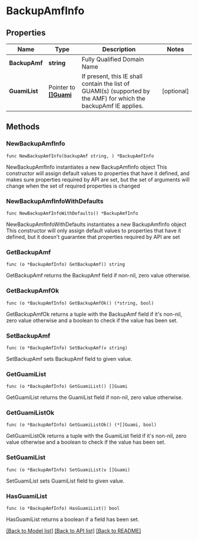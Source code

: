 # BackupAmfInfo

## Properties

Name | Type | Description | Notes
------------ | ------------- | ------------- | -------------
**BackupAmf** | **string** | Fully Qualified Domain Name | 
**GuamiList** | Pointer to [**[]Guami**](Guami.md) | If present, this IE shall contain the list of GUAMI(s) (supported by the AMF) for which the backupAmf IE applies.  | [optional] 

## Methods

### NewBackupAmfInfo

`func NewBackupAmfInfo(backupAmf string, ) *BackupAmfInfo`

NewBackupAmfInfo instantiates a new BackupAmfInfo object
This constructor will assign default values to properties that have it defined,
and makes sure properties required by API are set, but the set of arguments
will change when the set of required properties is changed

### NewBackupAmfInfoWithDefaults

`func NewBackupAmfInfoWithDefaults() *BackupAmfInfo`

NewBackupAmfInfoWithDefaults instantiates a new BackupAmfInfo object
This constructor will only assign default values to properties that have it defined,
but it doesn't guarantee that properties required by API are set

### GetBackupAmf

`func (o *BackupAmfInfo) GetBackupAmf() string`

GetBackupAmf returns the BackupAmf field if non-nil, zero value otherwise.

### GetBackupAmfOk

`func (o *BackupAmfInfo) GetBackupAmfOk() (*string, bool)`

GetBackupAmfOk returns a tuple with the BackupAmf field if it's non-nil, zero value otherwise
and a boolean to check if the value has been set.

### SetBackupAmf

`func (o *BackupAmfInfo) SetBackupAmf(v string)`

SetBackupAmf sets BackupAmf field to given value.


### GetGuamiList

`func (o *BackupAmfInfo) GetGuamiList() []Guami`

GetGuamiList returns the GuamiList field if non-nil, zero value otherwise.

### GetGuamiListOk

`func (o *BackupAmfInfo) GetGuamiListOk() (*[]Guami, bool)`

GetGuamiListOk returns a tuple with the GuamiList field if it's non-nil, zero value otherwise
and a boolean to check if the value has been set.

### SetGuamiList

`func (o *BackupAmfInfo) SetGuamiList(v []Guami)`

SetGuamiList sets GuamiList field to given value.

### HasGuamiList

`func (o *BackupAmfInfo) HasGuamiList() bool`

HasGuamiList returns a boolean if a field has been set.


[[Back to Model list]](../README.md#documentation-for-models) [[Back to API list]](../README.md#documentation-for-api-endpoints) [[Back to README]](../README.md)


